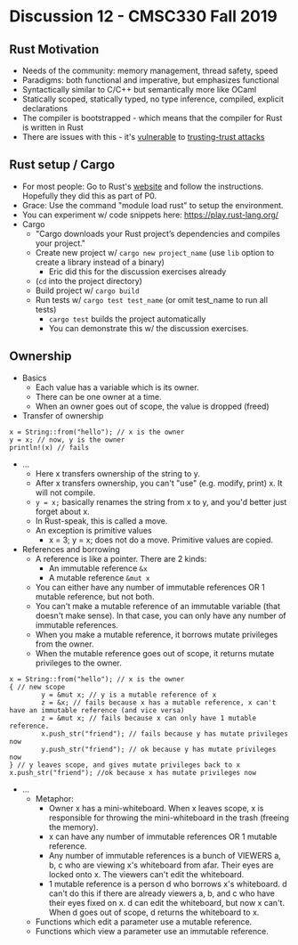 # Discussion 12 - CMSC330 Fall 2019

## Rust Motivation
* Needs of the community: memory management, thread safety, speed
* Paradigms: both functional and imperative, but emphasizes functional
* Syntactically similar to C/C++ but semantically more like OCaml
* Statically scoped, statically typed, no type inference, compiled, explicit declarations
* The compiler is bootstrapped - which means that the compiler for Rust is written in Rust
 * There are issues with this - it's [vulnerable](https://github.com/rust-lang/rust/issues/48707) to [trusting-trust attacks](https://en.wikipedia.org/wiki/Backdoor_(computing))

## Rust setup / Cargo
* For most people: Go to Rust's [website](https://www.rust-lang.org/en-US/) and follow the instructions. Hopefully they did this as part of P0.
* Grace: Use the command "module load rust" to setup the environment.
* You can experiment w/ code snippets here: https://play.rust-lang.org/
* Cargo
	* "Cargo downloads your Rust project’s dependencies and compiles your project."
	* Create new project w/ `cargo new project_name` (use `lib` option to create a library instead of a binary)
		* Eric did this for the discussion exercises already
	* (`cd` into the project directory)
	* Build project w/ `cargo build`
	* Run tests w/ `cargo test test_name` (or omit test_name to run all tests)
		* `cargo test` builds the project automatically
		* You can demonstrate this w/ the discussion exercises.

## Ownership
* Basics
	* Each value has a variable which is its owner.
	* There can be one owner at a time.
	* When an owner goes out of scope, the value is dropped (freed)
* Transfer of ownership
```
x = String::from("hello"); // x is the owner
y = x; // now, y is the owner
println!(x) // fails
```
* ...
	* Here x transfers ownership of the string to y.
	* After x transfers ownership, you can't "use" (e.g. modify, print) x. It will not compile.
	* `y = x;` basically renames the string from x to y, and you'd better just forget about x.
	* In Rust-speak, this is called a move.
	* An exception is primitive values
		* x = 3; y = x; does not do a move. Primitive values are copied.
* References and borrowing
	* A reference is like a pointer. There are 2 kinds:
		* An immutable reference `&x`
		* A mutable reference `&mut x`
	* You can either have any number of immutable references OR 1 mutable reference, but not both.
	* You can't make a mutable reference of an immutable variable (that doesn't make sense). In that case, you can only have any number of immutable references.
	* When you make a mutable reference, it borrows mutate privileges from the owner.
	* When the mutable reference goes out of scope, it returns mutate privileges to the owner.
```
x = String::from("hello"); // x is the owner
{ // new scope
		y = &mut x; // y is a mutable reference of x
		z = &x; // fails because x has a mutable reference, x can't have an immutable reference (and vice versa)
		z = &mut x; // fails because x can only have 1 mutable reference.
		x.push_str("friend"); // fails because y has mutate privileges now
		y.push_str("friend"); // ok because y has mutate privileges now
} // y leaves scope, and gives mutate privileges back to x
x.push_str("friend"); //ok because x has mutate privileges now
```
* ...
	* Metaphor:
		* Owner x has a mini-whiteboard. When x leaves scope, x is responsible for throwing the mini-whiteboard in the trash (freeing the memory).
		* x can have any number of immutable references OR 1 mutable reference.
		* Any number of immutable references is a bunch of VIEWERS a, b, c who are viewing x's whiteboard from afar. Their eyes are locked onto x. The viewers can't edit the whiteboard.
		* 1 mutable reference is a person d who borrows x's whiteboard. d can't do this if there are already viewers a, b, and c who have their eyes fixed on x. d can edit the whiteboard, but now x can't. When d goes out of scope, d returns the whiteboard to x.
	* Functions which edit a parameter use a mutable reference.
	* Functions which view a parameter use an immutable reference.
